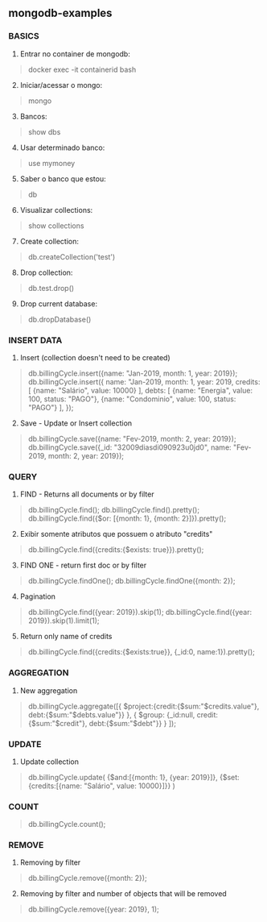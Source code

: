 ## mongodb-examples

### BASICS
1) Entrar no container de mongodb:
> docker exec -it containerid bash

2) Iniciar/acessar o mongo:
> mongo

3) Bancos:
> show dbs

4) Usar determinado banco:
> use mymoney

5) Saber o banco que estou: 
> db

6) Visualizar collections:
> show collections

7) Create collection:
> db.createCollection('test')

8) Drop collection:
> db.test.drop()

9) Drop current database:
> db.dropDatabase()

### INSERT DATA
1) Insert (collection doesn't need to be created)
> db.billingCycle.insert({name: "Jan-2019, month: 1, year: 2019});
> db.billingCycle.insert({
  name: "Jan-2019,
  month: 1,
  year: 2019,
  credits: [
    {name: "Salário", value: 10000}
  ],
  debts: [
    {name: "Energia", value: 100, status: "PAGO"},
    {name: "Condominio", value: 100, status: "PAGO"}
  ],
});

2) Save - Update or Insert collection
> db.billingCycle.save({name: "Fev-2019, month: 2, year: 2019});
> db.billingCycle.save({_id: "32009diasdi090923u0jd0", name: "Fev-2019, month: 2, year: 2019});

### QUERY
1) FIND - Returns all documents or by filter
> db.billingCycle.find();
> db.billingCycle.find().pretty();
> db.billingCycle.find({$or: [{month: 1}, {month: 2}]}).pretty();

2) Exibir somente atributos que possuem o atributo "credits"
> db.billingCycle.find({credits:{$exists: true}}).pretty();

3) FIND ONE - return first doc or by filter
> db.billingCycle.findOne();
> db.billingCycle.findOne({month: 2});

4) Pagination
> db.billingCycle.find({year: 2019}).skip(1);
> db.billingCycle.find({year: 2019}).skip(1).limit(1);

5) Return only name of credits
> db.billingCycle.find({credits:{$exists:true}}, {_id:0, name:1}).pretty();

### AGGREGATION
1) New aggregation
> db.billingCycle.aggregate([{
    $project:{credit:{$sum:"$credits.value"}, debt:{$sum:"$debts.value"}}
  }, {
    $group: {_id:null, credit:{$sum:"$credit"}, debt:{$sum:"$debt"}}
  }
]);

### UPDATE
1) Update collection
> db.billingCycle.update(
  {$and:[{month: 1}, {year: 2019}]},
  {$set:{credits:[{name: "Salário", value: 10000}]}}
)

### COUNT
> db.billingCycle.count();

### REMOVE
1) Removing by filter
> db.billingCycle.remove({month: 2});

2) Removing by filter and number of objects that will be removed
> db.billingCycle.remove({year: 2019}, 1);




